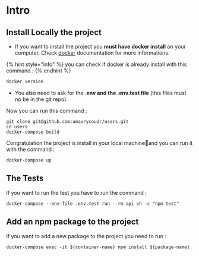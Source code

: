 # Intro

## Install Locally the project 

 - If you want to install the project you **must have docker install** on your computer. Check [docker](https://docs.docker.com/get-docker/) documentation for more informations.

{% hint style="info" %}
you can check if docker is already install with this command :
{% endhint %}

```bash
docker version
```

 - You also need to ask for the .**env and the .env.test file** \(this files must no be in the git repo\). 

Now you can run this command :

```text
git clone git@github.com:amaurycoudr/users.git
cd users
docker-compose build
```

Congratulation the project is install in your local machine🥳and you can run it with the command :

```text
docker-compose up
```

## The Tests

If you want to run the test you have to run the command :

```text
docker-compose --env-file .env.test run --rm api sh -c "npm test"
```

## Add an npm package to the project 

If you want to add a new package to the project you need to run :

```text
docker-compose exec -it ${container-name} npm install ${package-name}
```

